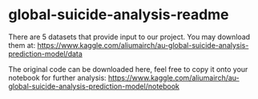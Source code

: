 # global-suicide-analysis-readme

There are 5 datasets that provide input to our project. You may download them at:
https://www.kaggle.com/aliumairch/au-global-suicide-analysis-prediction-model/data

The original code can be downloaded here, feel free to copy it onto your notebook for further analysis:
https://www.kaggle.com/aliumairch/au-global-suicide-analysis-prediction-model/notebook
